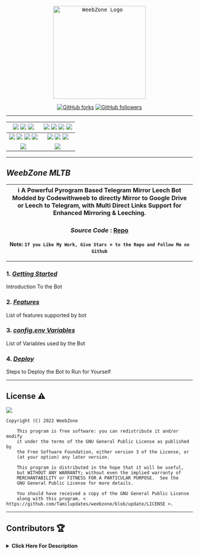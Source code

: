 <p align="center">
    <a href="https://github.com/Tamilupdates/weebzone">
        <kbd>
            <img width="250" src="https://graph.org/file/496644cbabaeb916e3616.png" alt="WeebZone Logo">
        </kbd>
    </a>
</p>

<p align="center">
<div align=center>

[![GitHub forks](https://img.shields.io/github/forks/weebzone/WZML?style=social)](https://github.com/Tamilupdates/weebzone/fork)
[![GitHub followers](https://img.shields.io/github/followers/weebzone?style=social&label=weebzone%20Followers)](https://github.com/weebzone)

----

[![](https://img.shields.io/github/repo-size/weebzone/WZML?color=green&label=Repo%20Size&labelColor=292c3b)](#) [![](https://img.shields.io/github/commit-activity/m/weebzone/WZML?logo=github&labelColor=292c3b&label=Github%20Commits)](#) [![](https://img.shields.io/github/license/weebzone/WZML?style=flat&label=License&labelColor=292c3b)](#)|[![](https://img.shields.io/github/issues-raw/weebzone/WZML?style=flat&label=Open%20Issues&labelColor=292c3b)](#) [![](https://img.shields.io/github/issues-closed-raw/weebzone/WZML?style=flat&label=Closed%20Issues&labelColor=292c3b)](#) [![](https://img.shields.io/github/issues-pr-raw/weebzone/WZML?style=flat&label=Open%20Pull%20Requests&labelColor=292c3b)](#) [![](https://img.shields.io/github/issues-pr-closed-raw/weebzone/WZML?style=flat&label=Closed%20Pull%20Requests&labelColor=292c3b)](#)
:---:|:---:|
[![](https://img.shields.io/github/languages/count/weebzone/WZML?style=flat&label=Total%20Languages&labelColor=292c3b&color=blueviolet)](#) [![](https://img.shields.io/github/languages/top/weebzone/WZML?style=flat&logo=python&labelColor=292c3b)](#) [![](https://img.shields.io/github/last-commit/weebzone/WZML?style=flat&label=Last%20Commit&labelColor=292c3b&color=important)](#) [![](https://badgen.net/github/branches/weebzone/WZML?label=Total%20Branches&labelColor=292c3b)](#)|[![](https://img.shields.io/github/forks/weebzone/WZML?style=flat&logo=github&label=Forks&labelColor=292c3b&color=critical)](#) [![](https://img.shields.io/github/stars/weebzone/WZML?style=flat&logo=github&label=Stars&labelColor=292c3b&color=yellow)](#) [![](https://badgen.net/docker/pulls/codewithweeb/weebzone?icon=docker&label=Pulls&labelColor=292c3b&color=blue)](#)
[![](https://img.shields.io/badge/Telegram%20Channel-Join-9cf?style=for-the-badge&logo=telegram&logoColor=blue&style=flat&labelColor=292c3b)](https://t.me/KPSTorrent) |[![](https://img.shields.io/badge/Support%20Group-Join-9cf?style=for-the-badge&logo=telegram&logoColor=blue&style=flat&labelColor=292c3b)](https://t.me/WeebZ) |

</div>

----

## ***WeebZone MLTB***

<div align=center>

ℹ️ A Powerful Pyrogram Based Telegram Mirror Leech Bot Modded by Codewithweeb to directly Mirror to Google Drive or Leech to Telegram, with Multi Direct Links Support for Enhanced Mirroring & Leeching.|
---|
    
### ***Source Code*** : [Repo](https://github.com/Tamilupdates/weebzone)

#### Note: `If you Like My Work, Give Stars ⭐ to the Repo and Follow Me on Github`
    
----
</div>
</p>

### 1. [***Getting Started***](https://github.com/Tamilupdates/weebzone/wiki/Getting-Started)
Introduction To the Bot

### 2. [***Features***](https://github.com/Tamilupdates/weebzone/wiki/Features)
List of features supported by bot

### 3. [***config.env Variables***](https://github.com/Tamilupdates/weebzone/wiki/Setting-up-the-config.env-file)
List of Variables used by the Bot

### 4. [***Deploy***](https://github.com/Tamilupdates/weebzone/wiki/Deployment)
Steps to Deploy the Bot to Run for Yourself

---

## License ⚠️

[![](https://www.gnu.org/graphics/gplv3-with-text-136x68.png)](https://www.gnu.org/licenses/gpl-3.0.html)

```text
Copyright (C) 2022 WeebZone

    This program is free software: you can redistribute it and/or modify
    it under the terms of the GNU General Public License as published by
    the Free Software Foundation, either version 3 of the License, or
    (at your option) any later version.

    This program is distributed in the hope that it will be useful,
    but WITHOUT ANY WARRANTY; without even the implied warranty of
    MERCHANTABILITY or FITNESS FOR A PARTICULAR PURPOSE.  See the
    GNU General Public License for more details.

    You should have received a copy of the GNU General Public License
    along with this program. < https://github.com/Tamilupdates/weebzone/blob/update/LICENSE >.
```

---

## Contributors 🏆
<details>
    <summary><b>Click Here For Description</b></summary>

|![](https://avatars.githubusercontent.com/u/113664541)|![](https://avatars.githubusercontent.com/u/105407900)|![](https://avatars.githubusercontent.com/u/94453305)|![](https://avatars.githubusercontent.com/u/84721324)|![](https://avatars.githubusercontent.com/u/106424420)|![](https://avatars.githubusercontent.com/u/77075674)|![](https://avatars.githubusercontent.com/u/56303690)|![](https://avatars.githubusercontent.com/u/91935990)|
|---|---|---|---|---|---|---|---|
|[`CodeWithWeeb`](https://github.com/weebzone)|[`SilentDemonSD`](https://github.com/SilentDemonSD)|[`Ajay Choudhary`](https://github.com/ajay0916)|[`Maverick`](https://github.com/MajnuRangeela)|[`Dark Lord`](https://github.com/DarkLordlk)|[`Anasty17`](https://github.com/anasty17)|[`Arshsisodiya`](https://github.com/arshsisodiya/helios-mirror) |[`ToxyTech`](https://github.com/dipeshpatil123)|
| `me` add modules and fixes & many more|Co-Author|Co-Author & Tester|Co-Author|Co-Author|Base Repo|For there BOT_PM and LOG feature| For Task Limit|

</details>
